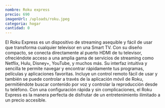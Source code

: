 ```yaml
---
nombre: Roku express
precio: 690
imagenUrl: /uploads/roku.jpeg
categoria: hogar
cantidad: 0
---
```


El Roku Express es un dispositivo de streaming asequible y fácil de usar que transforma cualquier televisor en una Smart TV. Con su diseño compacto, se conecta directamente al puerto HDMI de tu televisor, ofreciéndote acceso a una amplia gama de servicios de streaming como Netflix, Hulu, Disney+, YouTube, y muchos más. Su interfaz intuitiva y sencilla te permite navegar y encontrar rápidamente tus programas, películas y aplicaciones favoritas. Incluye un control remoto fácil de usar y también se puede controlar a través de la aplicación móvil de Roku, permitiéndote buscar contenido por voz y controlar la reproducción desde tu teléfono. Con una configuración rápida y sin complicaciones, el Roku Express es la manera perfecta de disfrutar de un entretenimiento ilimitado a un precio accesible.
